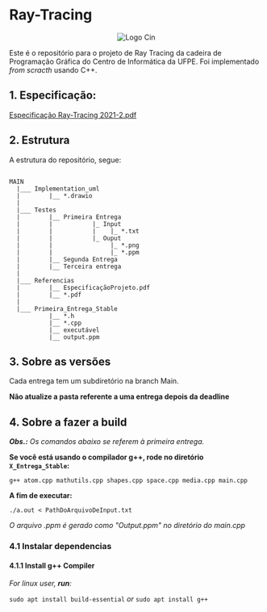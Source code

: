 # Ray-Tracing

<div style="text-align:center">
    <image src =https://user-images.githubusercontent.com/61971951/158565382-e7eb1348-0f76-4bc3-a0c5-2f0f4d10394d.png alt="Logo Cin">
</div>


Este é o repositório para o projeto de Ray Tracing da cadeira de Programação Gráfica do Centro de Informática da UFPE. 
Foi implementado _from scracth_ usando C++.

    

 ## 1. Especificação:
   [Especificação Ray-Tracing 2021-2.pdf](https://github.com/addaesg/Ray-Tracing/files/8260225/Especificacao.Ray-Tracing.2021-2.pdf)
   

    
## 2. Estrutura
A estrutura do repositório, segue:
    
```   
    
MAIN
  |___ Implementation_uml
  |        |__ *.drawio
  |
  |___ Testes
  |        |__ Primeira Entrega
  |        |           |_ Input
  |        |           |    |_ *.txt
  |        |           |_ Ouput
  |        |                |_ *.png
  |        |                |_ *.ppm
  |        |__ Segunda Entrega
  |        |__ Terceira entrega
  |
  |___ Referencias
  |        |__ EspecificaçãoProjeto.pdf
  |        |__ *.pdf
  |
  |___ Primeira_Entrega_Stable
           |__ *.h
           |__ *.cpp
           |__ executável
           |__ output.ppm

```

    
    
    
## 3. Sobre as versões
Cada entrega tem um subdiretório na branch Main.
    
**Não atualize a pasta referente a uma entrega depois da deadline**
    
    
    
    
## 4. Sobre a fazer a build
_**Obs.:** Os comandos abaixo se referem à primeira entrega._ 
    
**Se você está usando o compilador g++, rode no diretório ```X_Entrega_Stable```:**
    
```
g++ atom.cpp mathutils.cpp shapes.cpp space.cpp media.cpp main.cpp
```
**A fim de executar:**
```
./a.out < PathDoArquivoDeInput.txt
```
_O arquivo .ppm é gerado como "Output.ppm" no diretório do main.cpp_
     
                                                     
### 4.1 Instalar dependencias
                                  
                                  
#### 4.1.1 Install g++ Compiler
                                  
 _For linux user, **run**:_
                                  
```sudo apt install build-essential```
_or_
```sudo apt install g++```                                     
